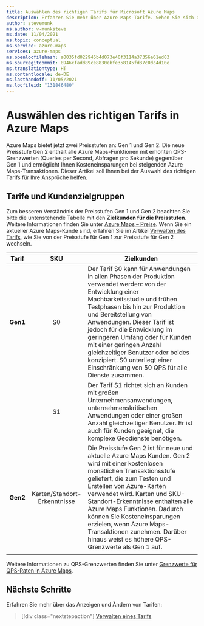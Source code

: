 ```yaml
---
title: Auswählen des richtigen Tarifs für Microsoft Azure Maps
description: Erfahren Sie mehr über Azure Maps-Tarife. Sehen Sie sich an, welche Tarife welche Funktionen anbieten, sowie wichtige Überlegungen zur Auswahl eines Tarifs.
author: stevemunk
ms.author: v-munksteve
ms.date: 11/04/2021
ms.topic: conceptual
ms.service: azure-maps
services: azure-maps
ms.openlocfilehash: a0035fd022945b4d073e40f3114a37356a61ed03
ms.sourcegitcommit: 8946cfadd89ce8830ebfe358145fd37c0dc4d10e
ms.translationtype: HT
ms.contentlocale: de-DE
ms.lasthandoff: 11/05/2021
ms.locfileid: "131846480"
---
```

# <a name="choose-the-right-pricing-tier-in-azure-maps"></a>Auswählen des richtigen Tarifs in Azure Maps

Azure Maps bietet jetzt zwei Preisstufen an: Gen 1 und Gen 2. Die neue Preisstufe Gen 2 enthält alle Azure Maps-Funktionen mit erhöhten QPS-Grenzwerten (Queries per Second, Abfragen pro Sekunde) gegenüber Gen 1 und ermöglicht Ihnen Kosteneinsparungen bei steigenden Azure Maps-Transaktionen. Dieser Artikel soll Ihnen bei der Auswahl des richtigen Tarifs für Ihre Ansprüche helfen.

## <a name="pricing-tier-targeted-customers"></a>Tarife und Kundenzielgruppen

Zum besseren Verständnis der Preisstufen Gen 1 und Gen 2 beachten Sie bitte die untenstehende Tabelle mit den **Zielkunden für die Preisstufen**.  Weitere Informationen finden Sie unter [Azure Maps – Preise](https://azure.microsoft.com/pricing/details/azure-maps/). Wenn Sie ein aktueller Azure Maps-Kunde sind, erfahren Sie im Artikel [Verwalten des Tarifs](how-to-manage-pricing-tier.md), wie Sie von der Preisstufe für Gen 1 zur Preisstufe für Gen 2 wechseln.

| Tarif  | SKU | Zielkunden|
|---------------|:---:| ------------------|
|**Gen1**|S0| Der Tarif S0 kann für Anwendungen in allen Phasen der Produktion verwendet werden: von der Entwicklung einer Machbarkeitsstudie und frühen Testphasen bis hin zur Produktion und Bereitstellung von Anwendungen. Dieser Tarif ist jedoch für die Entwicklung im geringeren Umfang oder für Kunden mit einer geringen Anzahl gleichzeitiger Benutzer oder beides konzipiert. S0 unterliegt einer Einschränkung von 50 QPS für alle Dienste zusammen.
|         |S1| Der Tarif S1 richtet sich an Kunden mit großen Unternehmensanwendungen, unternehmenskritischen Anwendungen oder einer großen Anzahl gleichzeitiger Benutzer. Er ist auch für Kunden geeignet, die komplexe Geodienste benötigen.
| **Gen2** | Karten/Standort-Erkenntnisse | Die Preisstufe Gen 2 ist für neue und aktuelle Azure Maps Kunden. Gen 2 wird mit einer kostenlosen monatlichen Transaktionsstufe geliefert, die zum Testen und Erstellen von Azure-Karten verwendet wird. Karten und SKU-Standort-Erkenntnisse enthalten alle Azure Maps Funktionen. Dadurch können Sie Kosteneinsparungen erzielen, wenn Azure Maps-Transaktionen zunehmen. Darüber hinaus weist es höhere QPS-Grenzwerte als Gen 1 auf.  
|     |  |

Weitere Informationen zu QPS-Grenzwerten finden Sie unter [Grenzwerte für QPS-Raten in Azure Maps](azure-maps-qps-rate-limits.md).

## <a name="next-steps"></a>Nächste Schritte

Erfahren Sie mehr über das Anzeigen und Ändern von Tarifen:

> [!div class="nextstepaction"]
> [Verwalten eines Tarifs](how-to-manage-pricing-tier.md)
